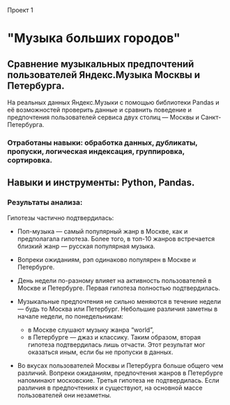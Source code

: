 Проект 1

# "Музыка больших городов"

## Сравнение музыкальных предпочтений пользователей Яндекс.Музыка Москвы и Петербурга.


На реальных данных Яндекс.Музыки c помощью библиотеки Pandas и её возможностей проверить данные и сравнить поведение и предпочтения пользователей сервиса  двух столиц — Москвы и Санкт-Петербурга.

### Отработаны навыки: обработка данных, дубликаты, пропуски, логическая индексация, группировка, сортировка.

## Навыки и инструменты: Python, Pandas.

### Результаты анализа:
Гипотезы частично подтвердилась:
- Поп-музыка — самый популярный жанр в Москве, как и предполагала гипотеза. Более того, в топ-10 жанров встречается близкий жанр — русская популярная музыка.
- Вопреки ожиданиям, рэп одинаково популярен в Москве и Петербурге.
- День недели по-разному влияет на активность пользователей в Москве и Петербурге.
Первая гипотеза полностью подтвердилась.
- Музыкальные предпочтения не сильно меняются в течение недели — будь то Москва или Петербург. Небольшие различия заметны в начале недели, по понедельникам:
  - в Москве слушают музыку жанра “world”,
  - в Петербурге — джаз и классику.
Таким образом, вторая гипотеза подтвердилась лишь отчасти. Этот результат мог оказаться иным, если бы не пропуски в данных.

- Во вкусах пользователей Москвы и Петербурга больше общего чем различий. Вопреки ожиданиям, предпочтения жанров в Петербурге напоминают московские.
Третья гипотеза не подтвердилась. Если различия в предпочтениях и существуют, на основной массе пользователей они незаметны.
